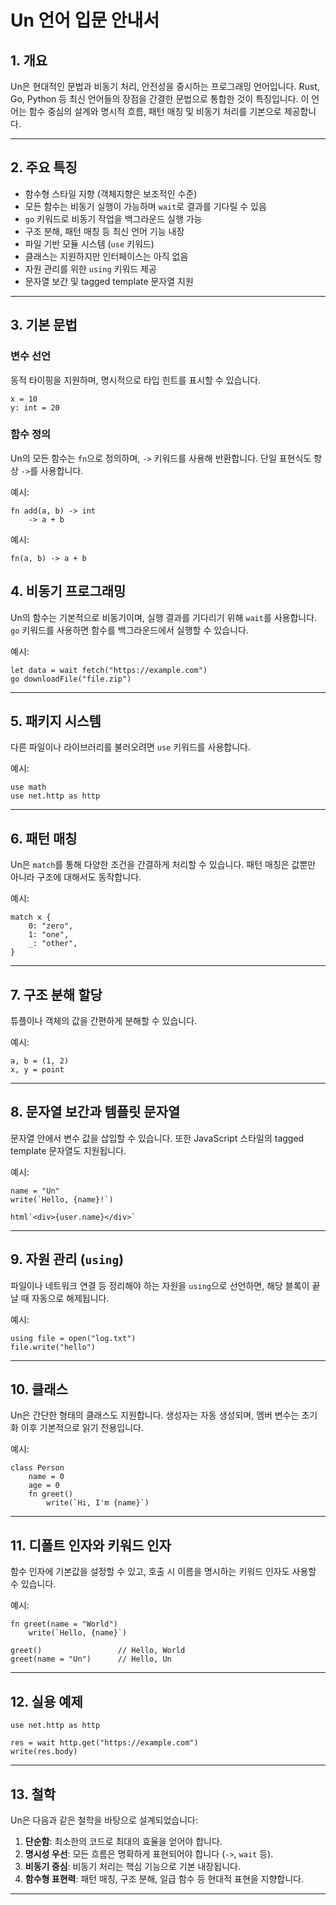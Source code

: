 
# Un 언어 입문 안내서

## 1. 개요

Un은 현대적인 문법과 비동기 처리, 안전성을 중시하는 프로그래밍 언어입니다. Rust, Go, Python 등 최신 언어들의 장점을 간결한 문법으로 통합한 것이 특징입니다.
이 언어는 함수 중심의 설계와 명시적 흐름, 패턴 매칭 및 비동기 처리를 기본으로 제공합니다.

---

## 2. 주요 특징

* 함수형 스타일 지향 (객체지향은 보조적인 수준)
* 모든 함수는 비동기 실행이 가능하며 `wait`로 결과를 기다릴 수 있음
* `go` 키워드로 비동기 작업을 백그라운드 실행 가능
* 구조 분해, 패턴 매칭 등 최신 언어 기능 내장
* 파일 기반 모듈 시스템 (`use` 키워드)
* 클래스는 지원하지만 인터페이스는 아직 없음
* 자원 관리를 위한 `using` 키워드 제공
* 문자열 보간 및 tagged template 문자열 지원

---

## 3. 기본 문법

### 변수 선언

동적 타이핑을 지원하며, 명시적으로 타입 힌트를 표시할 수 있습니다.

```
x = 10
y: int = 20
```

### 함수 정의

Un의 모든 함수는 `fn`으로 정의하며, `->` 키워드를 사용해 반환합니다.
단일 표현식도 항상 `->`를 사용합니다.

예시:

```
fn add(a, b) -> int
    -> a + b
```

예시:

```
fn(a, b) -> a + b
```


## 4. 비동기 프로그래밍

Un의 함수는 기본적으로 비동기이며, 실행 결과를 기다리기 위해 `wait`를 사용합니다.
`go` 키워드를 사용하면 함수를 백그라운드에서 실행할 수 있습니다.

예시:

```
let data = wait fetch("https://example.com")
go downloadFile("file.zip")
```

---

## 5. 패키지 시스템

다른 파일이나 라이브러리를 불러오려면 `use` 키워드를 사용합니다.

예시:

```
use math
use net.http as http
```

---

## 6. 패턴 매칭

Un은 `match`를 통해 다양한 조건을 간결하게 처리할 수 있습니다.
패턴 매칭은 값뿐만 아니라 구조에 대해서도 동작합니다.

예시:

```
match x {
    0: "zero",
    1: "one",
    _: "other",
}
```

---

## 7. 구조 분해 할당

튜플이나 객체의 값을 간편하게 분해할 수 있습니다.

예시:

```
a, b = (1, 2)
x, y = point
```

---

## 8. 문자열 보간과 템플릿 문자열

문자열 안에서 변수 값을 삽입할 수 있습니다.
또한 JavaScript 스타일의 tagged template 문자열도 지원됩니다.

예시:

```
name = "Un"
write(`Hello, {name}!`)

html`<div>{user.name}</div>`
```

---

## 9. 자원 관리 (`using`)

파일이나 네트워크 연결 등 정리해야 하는 자원을 `using`으로 선언하면, 해당 블록이 끝날 때 자동으로 해제됩니다.

예시:

```
using file = open("log.txt")
file.write("hello")
```

---

## 10. 클래스

Un은 간단한 형태의 클래스도 지원합니다. 생성자는 자동 생성되며, 멤버 변수는 초기화 이후 기본적으로 읽기 전용입니다.

예시:

```
class Person
    name = 0
    age = 0
    fn greet() 
        write(`Hi, I'm {name}`)
```

---

## 11. 디폴트 인자와 키워드 인자

함수 인자에 기본값을 설정할 수 있고, 호출 시 이름을 명시하는 키워드 인자도 사용할 수 있습니다.

예시:

```
fn greet(name = "World") 
    write(`Hello, {name}`)

greet()                 // Hello, World
greet(name = "Un")      // Hello, Un
```

---

## 12. 실용 예제

```
use net.http as http

res = wait http.get("https://example.com")
write(res.body)
```

---

## 13. 철학

Un은 다음과 같은 철학을 바탕으로 설계되었습니다:

1. **단순함**: 최소한의 코드로 최대의 효율을 얻어야 합니다.
2. **명시성 우선**: 모든 흐름은 명확하게 표현되어야 합니다 (`->`, `wait` 등).
3. **비동기 중심**: 비동기 처리는 핵심 기능으로 기본 내장됩니다.
4. **함수형 표현력**: 패턴 매칭, 구조 분해, 일급 함수 등 현대적 표현을 지향합니다.

---